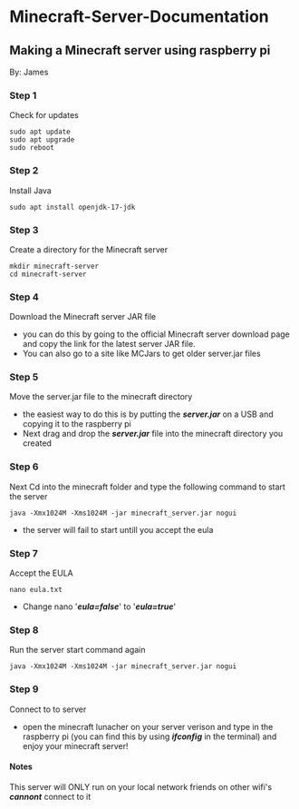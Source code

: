 # Minecraft-Server-Documentation
## Making a Minecraft server using raspberry pi

By: James

### Step 1
Check for updates
```
sudo apt update
sudo apt upgrade
sudo reboot
```
### Step 2
Install Java
```
sudo apt install openjdk-17-jdk
```
### Step 3
Create a directory for the Minecraft server
```
mkdir minecraft-server
cd minecraft-server
```
### Step 4
Download the Minecraft server JAR file
* you can do this by going to  the official Minecraft server download page and copy the link for the latest server JAR file.
* You can also go to a site like MCJars to get older server.jar files
### Step 5
Move the server.jar file to the minecraft directory
* the easiest way to do this is by putting the ***server.jar*** on a USB and copying it to the raspberry pi
* Next drag and drop the ***server.jar*** file into the minecraft directory you created
### Step 6
Next Cd into the minecraft folder and type the following command to start the server
```
java -Xmx1024M -Xms1024M -jar minecraft_server.jar nogui
```
* the server will fail to start untill you accept the eula
### Step 7
Accept the EULA
```
nano eula.txt
```
* Change nano '***eula=false***' to '***eula=true***'
### Step 8 
Run the server start command again
```
java -Xmx1024M -Xms1024M -jar minecraft_server.jar nogui
```
### Step 9
Connect to to server
* open the minecraft lunacher on your server verison and type in the raspberry pi (you can find this by using ***ifconfig*** in the terminal) and enjoy your minecraft server!
#### Notes
This server will ONLY run on your local network friends on other wifi's ***cannont*** connect to it
